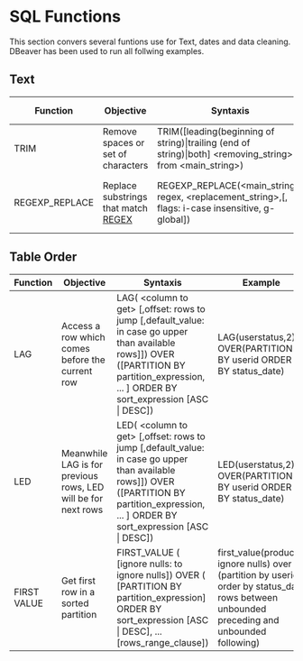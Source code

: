 # SQL Functions

This section convers several funtions use for Text, dates and data cleaning. DBeaver has been used to run all follwing examples.

## Text

|Function|Objective|Syntaxis|Example|Example Result|
|--------|---------|--------|-------|--------------|
  |TRIM|Remove spaces or set of characters|TRIM([leading(beginning of string)\|trailing (end of string)\|both] <removing_string> from <main_string>)|trim(trailing 'st' from 'test')|te|
|REGEXP_REPLACE|Replace substrings that match [REGEX](https://github.com/DeliaDelAguila/Catalog/blob/master/Theory/Regular%20Expressions.md)|REGEXP_REPLACE(<main_string>, regex, <replacement_string>,[, flags: i-case insensitive, g-global])|<li>REGEXP_REPLACE('ABC12345xyz','[[:digit:]]','') </li> <li>REGEXP_REPLACE('This  is    a   test   string','( ){2,}',' ')</li>|<li>ABCxyz</li> <li>This is a test string</li>|

## Table Order

|Function|Objective|Syntaxis|Example|Example Result|
|--------|---------|--------|-------|--------------|
|LAG|Access a row which comes before the current row| LAG( \<column to get> [,offset: rows to jump [,default_value: in case go upper than available rows]]) OVER ([PARTITION BY partition_expression, ... ] ORDER BY sort_expression [ASC \| DESC])|LAG(userstatus,2) OVER(PARTITION BY userid ORDER BY status_date)|userid - userstatus - previous_userstatus|
|LED|Meanwhile LAG is for previous rows, LED will be for next rows| LED( \<column to get> [,offset: rows to jump [,default_value: in case go upper than available rows]]) OVER ([PARTITION BY partition_expression, ... ] ORDER BY sort_expression [ASC \| DESC])|LED(userstatus,2) OVER(PARTITION BY userid ORDER BY status_date)|userid - userstatus - next_userstatus|
|FIRST VALUE|Get first row in a sorted partition|FIRST_VALUE ( <value to get> [ignore nulls: to ignore nulls])  OVER ( [PARTITION BY partition_expression] ORDER BY sort_expression [ASC \| DESC], ... [rows_range_clause])|first_value(productid ignore nulls) over (partition by userid order by status_date rows between unbounded preceding and unbounded following)|[Reference](http://www.postgresqltutorial.com/postgresql-first_value-function/)

